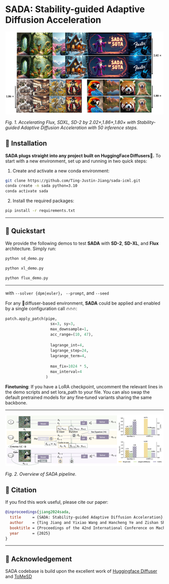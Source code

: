 # **SADA: Stability-guided Adaptive Diffusion Acceleration**


<p align="center">
  <img src="assets/Demo.png" alt="CAP overview" width="700"/>
</p>

*Fig.&nbsp;1. Accelerating Flux, SDXL, SD-2 by 2.02×,1.86×,1.80× with Stability-guided Adaptive Diffusion Acceleration with 50 inference steps.*

## 🔨 Installation
**SADA plugs straight into any project built on HuggingFace Diffusers🤗.**  To start with a new environment, set up and running in two quick steps:

1. Create and activate a new conda environment:

```bash
git clone https://github.com/Ting-Justin-Jiang/sada-icml.git
conda create -n sada python=3.10
conda activate sada
```

2. Install the required packages:

```bash
pip install -r requirements.txt
```
---
## 🚀 Quickstart

We provide the following demos to test **SADA** with **SD-2**, **SD-XL**, and **Flux** architecture. Simply run:

```bash
python sd_demo.py 
```
```bash
python xl_demo.py 
```
```bash
python flux_demo.py 
```
---
with `--solver {dpm|euler}`， `--prompt`, and `--seed`

For any 🤗diffuser-based environment, **SADA** could be applied and enabled by a single configuration call 🔥🔥🔥:
```python
patch.apply_patch(pipe,
                    sx=3, sy=3,
                    max_downsample=1,
                    acc_range=(10, 47),

                    lagrange_int=4,
                    lagrange_step=24,
                    lagrange_term=4,

                    max_fix=1024 * 5,
                    max_interval=4
                  )
```

**Finetuning**: If you have a LoRA checkpoint, uncomment the relevant lines in the demo scripts and set lora_path to your file. You can also swap the default pretrained models for any fine‑tuned variants sharing the same backbone.

---


<p align="center">
  <img src="assets/framework.png" alt="CAP overview" width="700"/>
</p>

*Fig.&nbsp;2. Overview of SADA pipeline.*



## 📕 Citation

If you find this work useful, please cite our paper:

```bibtex
@inproceedings{jiang2024sada,
  title     = {SADA: Stability-guided Adaptive Diffusion Acceleration},
  author    = {Ting Jiang and Yixiao Wang and Hancheng Ye and Zishan Shao and Jingwei Sun and Jingyang Zhang and Zekai Chen and Jianyi Zhang and Yiran Chen and Hai Li},
  booktitle = {Proceedings of the 42nd International Conference on Machine Learning},
  year      = {2025}
}
```

---

## 🍾 Acknowledgement
SADA codebase is build upon the excellent work of [Huggingface Diffuser](https://github.com/huggingface/diffusers) and [ToMeSD](https://github.com/dbolya/tomesd)